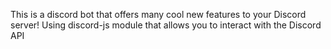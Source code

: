 This is a discord bot that offers many cool new features to your Discord server!
Using discord-js module that allows you to interact with the Discord API  
